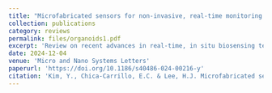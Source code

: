 ```yaml
---
title: "Microfabricated sensors for non-invasive, real-time monitoring of organoids"
collection: publications
category: reviews
permalink: files/organoids1.pdf
excerpt: 'Review on recent advances in real-time, in situ biosensing technologies, including microelectrode arrays for electrophysiological recordings, chemical sensors for biochemical detection, and strain sensors for monitoring mechanical properties'
date: 2024-12-04
venue: 'Micro and Nano Systems Letters'
paperurl: 'https://doi.org/10.1186/s40486-024-00216-y'
citation: 'Kim, Y., Chica-Carrillo, E.C. & Lee, H.J. Microfabricated sensors for non-invasive, real-time monitoring of organoids. Micro and Nano Syst Lett 12, 26 (2024).'
---
```

